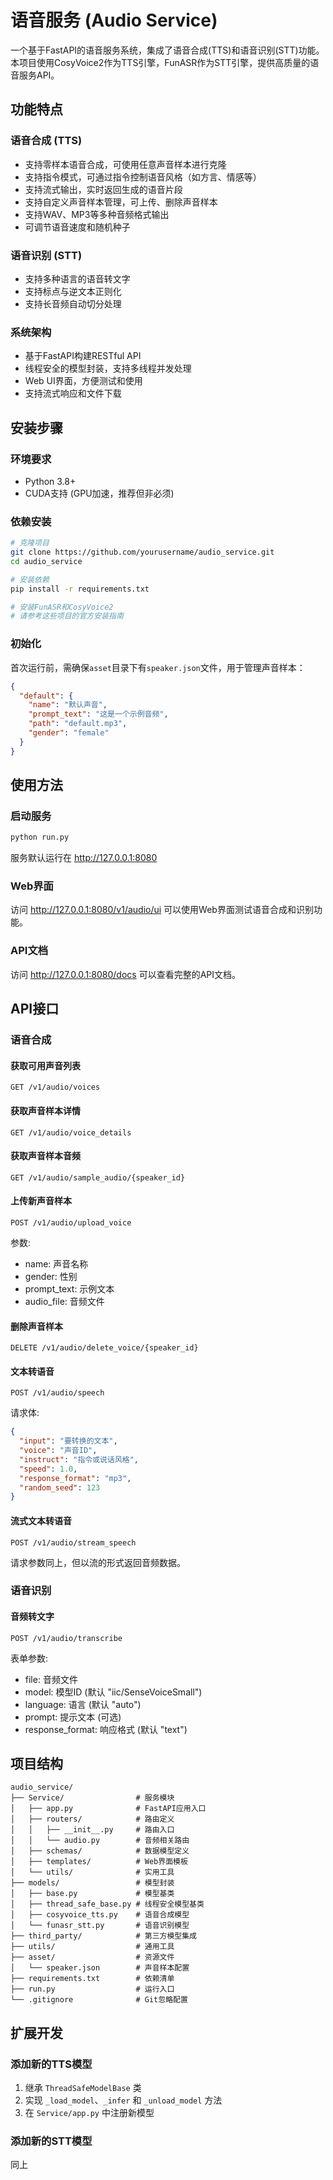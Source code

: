 # 语音服务 (Audio Service)

一个基于FastAPI的语音服务系统，集成了语音合成(TTS)和语音识别(STT)功能。本项目使用CosyVoice2作为TTS引擎，FunASR作为STT引擎，提供高质量的语音服务API。

## 功能特点

### 语音合成 (TTS)
- 支持零样本语音合成，可使用任意声音样本进行克隆
- 支持指令模式，可通过指令控制语音风格（如方言、情感等）
- 支持流式输出，实时返回生成的语音片段
- 支持自定义声音样本管理，可上传、删除声音样本
- 支持WAV、MP3等多种音频格式输出
- 可调节语音速度和随机种子

### 语音识别 (STT)
- 支持多种语言的语音转文字
- 支持标点与逆文本正则化
- 支持长音频自动切分处理

### 系统架构
- 基于FastAPI构建RESTful API
- 线程安全的模型封装，支持多线程并发处理
- Web UI界面，方便测试和使用
- 支持流式响应和文件下载

## 安装步骤

### 环境要求
- Python 3.8+
- CUDA支持 (GPU加速，推荐但非必须)

### 依赖安装

```bash
# 克隆项目
git clone https://github.com/yourusername/audio_service.git
cd audio_service

# 安装依赖
pip install -r requirements.txt

# 安装FunASR和CosyVoice2
# 请参考这些项目的官方安装指南
```

### 初始化

首次运行前，需确保`asset`目录下有`speaker.json`文件，用于管理声音样本：

```json
{
  "default": {
    "name": "默认声音",
    "prompt_text": "这是一个示例音频",
    "path": "default.mp3",
    "gender": "female"
  }
}
```

## 使用方法

### 启动服务

```bash
python run.py
```

服务默认运行在 http://127.0.0.1:8080

### Web界面

访问 http://127.0.0.1:8080/v1/audio/ui 可以使用Web界面测试语音合成和识别功能。

### API文档

访问 http://127.0.0.1:8080/docs 可以查看完整的API文档。

## API接口

### 语音合成

#### 获取可用声音列表
```
GET /v1/audio/voices
```

#### 获取声音样本详情
```
GET /v1/audio/voice_details
```

#### 获取声音样本音频
```
GET /v1/audio/sample_audio/{speaker_id}
```

#### 上传新声音样本
```
POST /v1/audio/upload_voice
```
参数:
- name: 声音名称
- gender: 性别
- prompt_text: 示例文本
- audio_file: 音频文件

#### 删除声音样本
```
DELETE /v1/audio/delete_voice/{speaker_id}
```

#### 文本转语音
```
POST /v1/audio/speech
```
请求体:
```json
{
  "input": "要转换的文本",
  "voice": "声音ID",
  "instruct": "指令或说话风格", 
  "speed": 1.0,
  "response_format": "mp3",
  "random_seed": 123
}
```

#### 流式文本转语音
```
POST /v1/audio/stream_speech
```
请求参数同上，但以流的形式返回音频数据。

### 语音识别

#### 音频转文字
```
POST /v1/audio/transcribe
```
表单参数:
- file: 音频文件
- model: 模型ID (默认 "iic/SenseVoiceSmall")
- language: 语言 (默认 "auto")
- prompt: 提示文本 (可选)
- response_format: 响应格式 (默认 "text")

## 项目结构

```
audio_service/
├── Service/                # 服务模块
│   ├── app.py              # FastAPI应用入口
│   ├── routers/            # 路由定义
│   │   ├── __init__.py     # 路由入口
│   │   └── audio.py        # 音频相关路由
│   ├── schemas/            # 数据模型定义
│   ├── templates/          # Web界面模板
│   └── utils/              # 实用工具
├── models/                 # 模型封装
│   ├── base.py             # 模型基类
│   ├── thread_safe_base.py # 线程安全模型基类  
│   ├── cosyvoice_tts.py    # 语音合成模型
│   └── funasr_stt.py       # 语音识别模型
├── third_party/            # 第三方模型集成
├── utils/                  # 通用工具
├── asset/                  # 资源文件
│   └── speaker.json        # 声音样本配置
├── requirements.txt        # 依赖清单
├── run.py                  # 运行入口
└── .gitignore              # Git忽略配置
```

## 扩展开发

### 添加新的TTS模型
1. 继承 `ThreadSafeModelBase` 类
2. 实现 `_load_model`、`_infer` 和 `_unload_model` 方法
3. 在 `Service/app.py` 中注册新模型

### 添加新的STT模型
同上